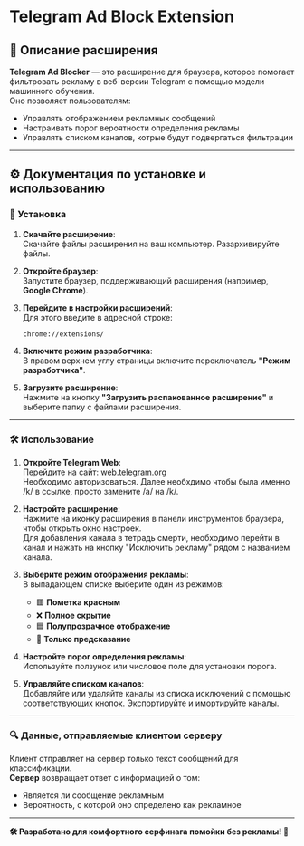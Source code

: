 # Telegram Ad Block Extension

## 📖 Описание расширения

**Telegram Ad Blocker** — это расширение для браузера, которое помогает фильтровать рекламу в веб-версии Telegram с помощью модели машинного обучения.  
Оно позволяет пользователям:  
- Управлять отображением рекламных сообщений  
- Настраивать порог вероятности определения рекламы  
- Управлять списком каналов, котрые будут подвергаться фильтрации  

---

## ⚙️ Документация по установке и использованию

### 🚀 Установка

1. **Скачайте расширение**:  
   Скачайте файлы расширения на ваш компьютер. Разархивируйте файлы.

2. **Откройте браузер**:  
   Запустите браузер, поддерживающий расширения (например, **Google Chrome**).  

3. **Перейдите в настройки расширений**:  
   Для этого введите в адресной строке:  
   ```
   chrome://extensions/
   ```  

4. **Включите режим разработчика**:  
   В правом верхнем углу страницы включите переключатель **"Режим разработчика"**.  

5. **Загрузите расширение**:  
   Нажмите на кнопку **"Загрузить распакованное расширение"** и выберите папку с файлами расширения.  

---

### 🛠️ Использование

1. **Откройте Telegram Web**:  
   Перейдите на сайт: [web.telegram.org](https://web.telegram.org/k/)  
   Необходимо авторизоваться. Далее необхдимо чтобы была именно /k/ в ссылке, просто замените /a/ на /k/.

2. **Настройте расширение**:  
   Нажмите на иконку расширения в панели инструментов браузера, чтобы открыть окно настроек.  
   Для добавления канала в тетрадь смерти, необходимо перейти в канал и нажать на кнопку "Исключить рекламу" рядом с названием канала.

3. **Выберите режим отображения рекламы**:  
   В выпадающем списке выберите один из режимов:  
   - 🟥 **Пометка красным**  
   - ❌ **Полное скрытие**  
   - 🟦 **Полупрозрачное отображение**  
   - 🤖 **Только предсказание**  

4. **Настройте порог определения рекламы**:  
   Используйте ползунок или числовое поле для установки порога.  

5. **Управляйте списком каналов**:  
   Добавляйте или удаляйте каналы из списка исключений с помощью соответствующих кнопок.
   Экспортируйте и имортируйте каналы.
  

---

### 🔍 Данные, отправляемые клиентом серверу

Клиент отправляет на сервер только текст сообщений для классификации.  
**Сервер** возвращает ответ с информацией о том:  
- Является ли сообщение рекламным  
- Вероятность, с которой оно определено как рекламное  

---

**🛠️ Разработано для комфортного серфинага помойки без рекламы! 🚀**
